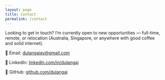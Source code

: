 ```yaml
---
layout: page
title: Contact
permalink: /contact
---
```


Looking to get in touch? I’m currently open to new opportunities — full-time, remote, or relocation (Australia, Singapore, or anywhere with good coffee and solid internet).

📧 Email: <dulangajay@gmail.com>

💼 LinkedIn: [linkedin.com/in/dulangaj](https://www.linkedin.com/in/dulangaj)

🐙 GitHub: [github.com/dulangaj](https://www.github.com/dulangaj)